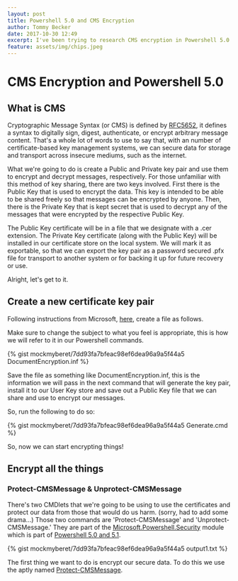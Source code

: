 ```yaml
---
layout: post
title: Powershell 5.0 and CMS Encryption
author: Tommy Becker
date: 2017-10-30 12:49
excerpt: I've been trying to research CMS encryption in Powershell 5.0 and have found very little out there.
feature: assets/img/chips.jpeg
---
```

# CMS Encryption and Powershell 5.0

## What is CMS

Cryptographic Message Syntax (or CMS) is defined by [RFC5652](https://tools.ietf.org/html/rfc5652), it defines a syntax to digitally sign, digest, authenticate, or encrypt arbitrary message content. That's a whole lot of words to use to say that, with an number of certificate-based key management systems, we can secure data for storage and transport across insecure mediums, such as the internet.

What we're going to do is create a Public and Private key pair and use them to encrypt and decrypt messages, respectively. For those unfamiliar with this method of key sharing, there are two keys involved. First there is the Public Key that is used to encrypt the data. This key is intended to be able to be shared freely so that messages can be encrypted by anyone. Then, there is the Private Key that is kept secret that is used to decrypt any of the messages that were encrypted by the respective Public Key.

The Public Key certificate will be in a file that we designate with a .cer extension. The Private Key certificate (along with the Public Key) will be installed in our certificate store on the local system. We will mark it as exportable, so that we can export the key pair as a password secured .pfx file for transport to another system or for backing it up for future recovery or use.

Alright, let's get to it.

## Create a new certificate key pair

Following instructions from Microsoft, [here](https://docs.microsoft.com/en-us/powershell/wmf/5.0/audit_cms), create a file as follows.

Make sure to change the subject to what you feel is appropriate, this is how we will refer to it in our Powershell commands.

{% gist mockmyberet/7dd93fa7bfeac98ef6dea96a9a5f44a5 DocumentEncryption.inf %}

Save the file as something like DocumentEncryption.inf, this is the information we will pass in the next command that will generate the key pair, install it to our User Key store and save out a Public Key file that we can share and use to encrypt our messages.

So, run the following to do so:

{% gist mockmyberet/7dd93fa7bfeac98ef6dea96a9a5f44a5 Generate.cmd %}

So, now we can start encrypting things!

## Encrypt all the things

### Protect-CMSMessage & Unprotect-CMSMessage

There's two CMDlets that we're going to be using to use the certificates and protect our data from those that would do us harm. (sorry, had to add some drama...) Those two commands are 'Protect-CMSMessage' and 'Unprotect-CMSMessage.' They are part of the [Microsoft.Powershell.Security](https://technet.microsoft.com/en-us/library/hh847877.aspx) module which is part of [Powershell 5.0 and 5.1](https://technet.microsoft.com/en-us/library/hh847877.aspx)\.

{% gist mockmyberet/7dd93fa7bfeac98ef6dea96a9a5f44a5 output1.txt %}

The first thing we want to do is encrypt our secure data. To do this we use the aptly named [Protect-CMSMessage](https://docs.microsoft.com/en-us/powershell/module/microsoft.powershell.security/Protect-CmsMessage?view=powershell-5.1)\.

